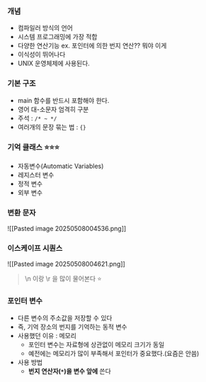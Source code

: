
### 개념 

- 컴파일러 방식의 언어
- 시스템 프로그래밍에 가장 적합 
- 다양한 연산기능 ex. 포인터에 의한 번지 연산?? 뭐야 이게 
- 이식성이 뛰어나다 
- UNIX 운영체제에 사용된다.
### 기본 구조 
- main 함수를 반드시 포함해야 한다.
- 영어 대-소문자 엄격히 구분 
- 주석 : `/* ~ */`
- 여러개의 문장 묶는 법 : `{}`


### 기억 클래스 ⭐⭐⭐
- 자동변수(Automatic Variables)
- 레지스터 변수
- 정적 변수
- 외부 변수


### 변환 문자

![[Pasted image 20250508004536.png]]

### 이스케이프 시퀀스

![[Pasted image 20250508004621.png]]

> \n 이랑 \r 을 많이 물어본다 ⭐


### 포인터 변수
- 다른 변수의 주소값을 저장할 수 있다
- 즉, 기억 장소의 번지를 기억하는 동적 변수
- 사용했던 이유 : 메모리 
	- 포인터 변수는 자료형에 상관없이 메모리 크기가 동일
	- 예전에는 메모리가 많이 부족해서 포인터가 중요했다.(요즘은 안씀)
- 사용 방법 
	- **번지 연산자(`*`)을 변수 앞에** 쓴다 


